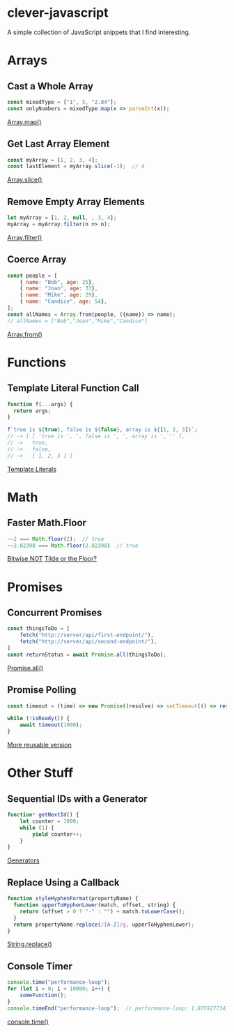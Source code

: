 # clever-javascript

A simple collection of JavaScript snippets that I find interesting.

# Arrays

## Cast a Whole Array

```javascript
const mixedType = ["1", 5, "2.84"];
const onlyNumbers = mixedType.map(x => parseInt(x));
```

[Array.map()](https://developer.mozilla.org/en-US/docs/Web/JavaScript/Reference/Global_Objects/Array/map)

## Get Last Array Element

```javascript
const myArray = [1, 2, 3, 4];
const lastElement = myArray.slice(-1);  // 4
```

[Array.slice()](https://developer.mozilla.org/en-US/docs/Web/JavaScript/Reference/Global_Objects/Array/slice)

## Remove Empty Array Elements

```javascript
let myArray = [1, 2, null, , 3, 4];
myArray = myArray.filter(n => n);
```

[Array.filter()](https://developer.mozilla.org/en-US/docs/Web/JavaScript/Reference/Global_Objects/Array/filter)

## Coerce Array

```javascript
const people = [
    { name: "Bob", age: 25},
    { name: "Joan", age: 33},
    { name: "Mike", age: 29},
    { name: "Candice", age: 54},
];
const allNames = Array.from(people, ({name}) => name);
// allNames = ["Bob","Joan","Mike","Candice"]
```

[Array.from()](https://developer.mozilla.org/en-US/docs/Web/JavaScript/Reference/Global_Objects/Array/from)

# Functions

## Template Literal Function Call

```javascript
function f(...args) {
  return args;
}

f`true is ${true}, false is ${false}, array is ${[1, 2, 3]}`;
// -> [ [ 'true is ', ', false is ', ', array is ', '' ],
// ->   true,
// ->   false,
// ->   [ 1, 2, 3 ] ]
```
[Template Literals](https://developer.mozilla.org/en-US/docs/Web/JavaScript/Reference/Template_literals)

# Math

## Faster Math.Floor
```javascript
~~2 === Math.floor(2);  // true
~~2.82398 === Math.floor(2.82398)  // true
```

[Bitwise NOT](https://developer.mozilla.org/en-US/docs/Web/JavaScript/Reference/Operators/Bitwise_NOT)
[Tilde or the Floor?](http://rocha.la/JavaScript-bitwise-operators-in-practice)

# Promises

## Concurrent Promises

```javascript
const thingsToDo = [
    fetch("http://server/api/first-endpoint/"),
    fetch("http://server/api/second-endpoint/"),
]
const returnStatus = await Promise.all(thingsToDo);
```

[Promise.all()](https://developer.mozilla.org/en-US/docs/Web/JavaScript/Reference/Global_Objects/Promise/all)

## Promise Polling

```javascript
const timeout = (time) => new Promise((resolve) => setTimeout(() => resolve(true), time));

while (!isReady()) {
    await timeout(1000);
}
```
[More reusable version](https://blog.openreplay.com/forever-functional-waiting-with-promises/)

# Other Stuff

## Sequential IDs with a Generator

```javascript
function* getNextId() {
    let counter = 1000;
    while (1) {
        yield counter++;
    }
}
```

[Generators](https://developer.mozilla.org/en-US/docs/Web/JavaScript/Reference/Global_Objects/Generator)

## Replace Using a Callback

```javascript
function styleHyphenFormat(propertyName) {
  function upperToHyphenLower(match, offset, string) {
    return (offset > 0 ? "-" : "") + match.toLowerCase();
  }
  return propertyName.replace(/[A-Z]/g, upperToHyphenLower);
}
```
[String.replace()](https://developer.mozilla.org/en-US/docs/Web/JavaScript/Reference/Global_Objects/String/replace)

## Console Timer

```javascript
console.time("performance-loop");
for (let i = 0; i < 10000; i++) {
    someFunction();
}
console.timeEnd("performance-loop");  // performance-loop: 1.075927734375 ms
```

[console.time()](https://developer.mozilla.org/en-US/docs/Web/API/console/time)
